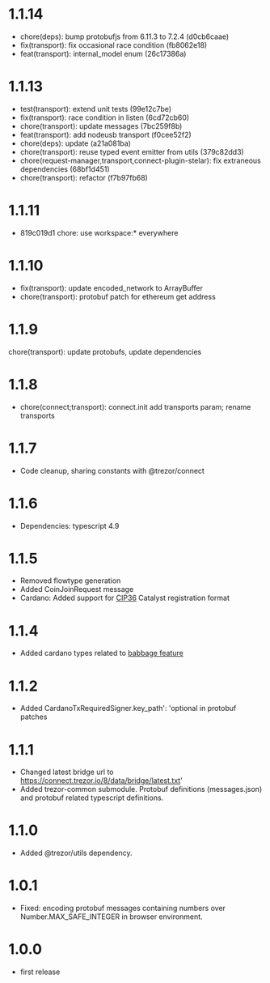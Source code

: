 # 1.1.14

-   chore(deps): bump protobufjs from 6.11.3 to 7.2.4 (d0cb6caae)
-   fix(transport): fix occasional race condition (fb8062e18)
-   feat(transport): internal_model enum (26c17386a)

# 1.1.13

-   test(transport): extend unit tests (99e12c7be)
-   fix(transport): race condition in listen (6cd72cb60)
-   chore(transport): update messages (7bc259f8b)
-   feat(transport): add nodeusb transport (f0cee52f2)
-   chore(deps): update (a21a081ba)
-   chore(transport): reuse typed event emitter from utils (379c82dd3)
-   chore(request-manager,transport,connect-plugin-stelar): fix extraneous dependencies (68bf1d451)
-   chore(transport): refactor (f7b97fb68)

# 1.1.11

-   819c019d1 chore: use workspace:\* everywhere

# 1.1.10

-   fix(transport): update encoded_network to ArrayBuffer
-   chore(transport): protobuf patch for ethereum get address

# 1.1.9

chore(transport): update protobufs, update dependencies

# 1.1.8

-   chore(connect;transport): connect.init add transports param; rename transports

# 1.1.7

-   Code cleanup, sharing constants with @trezor/connect

# 1.1.6

-   Dependencies: typescript 4.9

# 1.1.5

-   Removed flowtype generation
-   Added CoinJoinRequest message
-   Cardano: Added support for [CIP36](https://cips.cardano.org/cips/cip36/) Catalyst registration format

# 1.1.4

-   Added cardano types related to [babbage feature](https://github.com/trezor/trezor-suite/commit/efe9c78a2f74a1b7653b3fddf6cca35ba38d3ae9#diff-c1b9d6a93a3b65c45c4dcf06aa86d6c7a84bcc2e14fefdc4a9bdc3d3298c9a5a)

# 1.1.2

-   Added CardanoTxRequiredSigner.key_path': 'optional in protobuf patches

# 1.1.1

-   Changed latest bridge url to https://connect.trezor.io/8/data/bridge/latest.txt'
-   Added trezor-common submodule. Protobuf definitions (messages.json) and protobuf related typescript definitions.

# 1.1.0

-   Added @trezor/utils dependency.

# 1.0.1

-   Fixed: encoding protobuf messages containing numbers over Number.MAX_SAFE_INTEGER in browser environment.

# 1.0.0

-   first release
